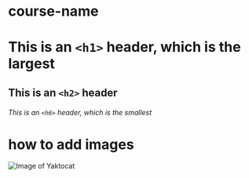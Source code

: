 # course-name
# This is an `<h1>` header, which is the largest
## This is an `<h2>` header
###### This is an `<h6>` header, which is the smallest

# how to add images
![Image of Yaktocat](https://octodex.github.com/images/yaktocat.png)
